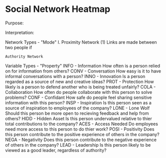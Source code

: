 # Social Network Heatmap


Purpose:



Interpretation:
	



Network Types - "Mode"
    I. Proximity Network
    	(1) Links are made between two people if 

    	
	Authority Network
	


Variable Types - "Property"
	INFO - Information
		How often is a person relied on for information from others?
	CONV - Conversation
		How easy is it to have informal conversations with a person?
	INNO - Innovation
		Is a person regarded as a source of new and creative ideas?
	PROT - Protection
		How likely is a person to defend another who is being treated unfairly?
	COLA - Collaboration
		How often do people collaborate with this person to solve problems?
	CONF - Confidant
		How safe do people feel sharing sensitive information with this person?
	INSP - Inspiration
		Is this person seen as a source of inspiration to employees of the company?
	LONE - Lone Wolf
		Should this person be more open to recieving feedback and help from others?
	HIDD - Hidden Asset
		Is this person undervalued relative to thier total contributions to the company?
	ACES - Access Needed
		Do employees need more access to this person to do thier work?
	POSI - Positivity
		Does this person contribute to the positive experience of others in the company?
	NEGA - Negativity
		Does this person contribute to the negative experience of others in the company?
	LEAD - Leadership
		Is this person likely to be viewed as a good leader, regardless of authority?










